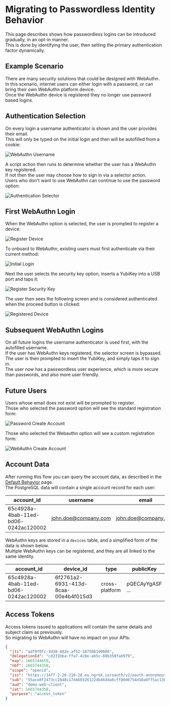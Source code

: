 # Migrating to Passwordless Identity Behavior

This page describes shows how passwordless logins can be introduced gradually, in an opt-in manner.\
This is done by identifying the user, then setting the primary authentication factor dynamically.

## Example Scenario

There are many security solutions that could be designed with WebAuthn.\
In this scenario, internet users can either login with a password, or can bring their own WebAuthn platform device.\
Once the WebAuthn device is registered they no longer use password based logins.

## Authentication Selection

On every login a username authenticator is shown and the user provides their email.\
This will only be typed on the initial login and then will be autofilled from a cookie:

![WebAuthn Username](../images/4-migrating-to-passwordless-behavior/webauthn-username.png)

A script action then runs to determine whether the user has a WebAuthn key registered.\
If not then the user may choose how to sign in via a selector action.\
Users who don't want to use WebAuthn can continue to use the password option:

![Authentication Selector](../images/4-migrating-to-passwordless-behavior/authentication-selector.png)

## First WebAuthn Login

When the WebAuthn option is selected, the user is prompted to register a device:

![Register Device](../images/4-migrating-to-passwordless-behavior/register-device.png)

To onboard to WebAuthn, existing users must first authenticate via their current method:

![Initial Login](../images/1-default-behavior/initial-login.png)

Next the user selects the security key option, inserts a YubiKey into a USB port and taps it:

![Register Security Key](../images/4-migrating-to-passwordless-behavior/register-security-key.png)

The user then sees the following screen and is considered authenticated when the proceed button is clicked:

![Registered Device](../images/4-migrating-to-passwordless-behavior/registered-device.png)

## Subsequent WebAuthn Logins

On all future logins the username authenticator is used first, with the autofilled username.\
If the user has WebAuthn keys registered, the selector screen is bypassed.\
The user is then prompted to insert the YubiKey, and simply taps it to sign in.\
The user now has a passwordless user experience, which is more secure than passwords, and also more user friendly.

## Future Users

Users whose email does not exist will be prompted to register.\
Those who selected the password option will see the standard registration form:

![Password Create Account](../images/1-default-behavior/create-account.png)

Those who selected the Webauthn option will see a custom registration form:

![WebAuthn Create Account](../images/4-migrating-to-passwordless-behavior/webauthn-create-account.jpg)

## Account Data

After running this flow you can query the account data, as described in the [Default Behavior](./1-default-behavior.md) page.\
The PostgreSQL data will contain a single account record for each user:

| account_id | username | email |
| ---------- | -------- | ----- |
| 65c4928a-4bab-11ed-bd06-0242ac120002 | john.doe@company.com | john.doe@company.com |

WebAuthn keys are stored in a `devices` table, and a simplified form of the data is shown below.\
Multiple WebAuthn keys can be registered, and they are all linked to the same identity.

| account_id | device_id | type | publicKey |
| ---------- | --------- | ---- | --------- |
| 65c4928a-4bab-11ed-bd06-0242ac120002 | 6f2761a2-6931-413d-8caa-00e4b4f015d3 | cross-platform | pQECAyYgASF ... |

## Access Tokens

Access tokens issued to applications will contain the same details and subject claim as previously.\
So migrating to WebAuthn will have no impact on your APIs:

```json
{
  "jti": "adf9f0fc-3d38-402e-af52-187506190886",
  "delegationId": "cd231bba-ffa7-4c0e-ab5c-69b350fab979",
  "exp": 1665744658,
  "nbf": 1665744358,
  "scope": "openid",
  "iss": "https://14ff-2-26-218-28.eu.ngrok.io/oauth/v2/oauth-anonymous",
  "sub": "55ace8f2473cc2848c17d460326122db46dda6cff80d6754d10a0ff5ac13b940",
  "aud": "demo-web-client",
  "iat": 1665744358,
  "purpose": "access_token"
}
```
